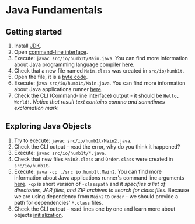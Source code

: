 # Java Fundamentals

## Getting started

1. Install [JDK](https://openjdk.java.net/).
1. Open [command-line interface](https://en.wikipedia.org/wiki/Command-line_interface#Operating_system_command-line_interfaces).
1. Execute: `javac src/io/humb1t/Main.java`. You can find more information about Java programming language compiler 
[here](https://docs.oracle.com/javase/7/docs/technotes/tools/windows/javac.html).
1. Check that a new file named `Main.class` was created in `src/io/humb1t`.
1. Open the file, it is a [byte code](https://en.wikipedia.org/wiki/Java_bytecode).
1. Execute: `java src/io/humb1t/Main.java`. You can find more information about Java applications runner 
[here](https://docs.oracle.com/javase/7/docs/technotes/tools/windows/java.html).
1. Check the CLI (Command-line interface) output - it should be `Hello, World!`. 
_Notice that result text contains comma and sometimes exclamation mark._

## Exploring Java Objects

1. Try to execute: `javac src/io/humb1t/Main2.java`.
1. Check the CLI output - read the error, why do you think it happened?
1. Execute: `javac src/io/humb1t/*.java`.
1. Check that new files `Main2.class` and `Order.class` were created in `src/io/humb1t`.
1. Execute: `java -cp ./src io.humb1t.Main2`. You can find more information about Java applications runner's
command line arguments [here](https://docs.oracle.com/javase/7/docs/technotes/tools/windows/java.html).
`-cp` is short version of `-classpath` and it _specifies a list of directories, JAR files, 
and ZIP archives to search for class files._ Because we are using dependency from `Main2` to `Order` - we should
provide a path for dependencies' `*.class` files.
1. Check the CLI output - read lines one by one and learn more about objects 
[initialization](https://docs.oracle.com/javase/tutorial/java/javaOO/initial.html).

## 

